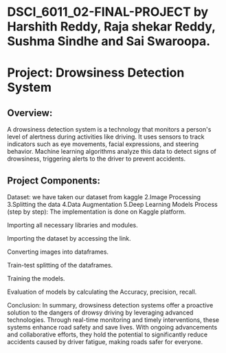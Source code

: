 # DSCI_6011_02-FINAL-PROJECT by Harshith Reddy, Raja shekar Reddy, Sushma Sindhe and Sai Swaroopa.
# Project: Drowsiness Detection System
## Overview:
A drowsiness detection system is a technology that monitors a person's level of alertness during activities like driving. It uses sensors to track indicators such as eye movements, facial expressions, and steering behavior. Machine learning algorithms analyze this data to detect signs of drowsiness, triggering alerts to the driver to prevent accidents.

## Project Components:
Dataset:
we have taken our dataset from kaggle
2.Image Processing
3.Splitting the data
4.Data Augmentation
5.Deep Learning Models
Process (step by step):
The implementation is done on Kaggle platform.

Importing all necessary libraries and modules.

Importing the dataset by accessing the link.

Converting images into dataframes.

Train-test splitting of the dataframes.

Training the models.

Evaluation of models by calculating the Accuracy, precision, recall.

Conclusion:
In summary, drowsiness detection systems offer a proactive solution to the dangers of drowsy driving by leveraging advanced technologies. Through real-time monitoring and timely interventions, these systems enhance road safety and save lives. With ongoing advancements and collaborative efforts, they hold the potential to significantly reduce accidents caused by driver fatigue, making roads safer for everyone.
